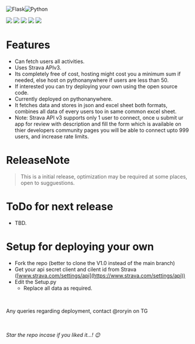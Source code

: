 

 ![Flask](https://img.shields.io/badge/flask-%23000.svg?style=for-the-badge&logo=flask&logoColor=white)![Python](https://img.shields.io/badge/python-3670A0?style=for-the-badge&logo=python&logoColor=ffdd54)

![](https://img.shields.io/github/stars/RorYin/StravaScraperWebApp.svg) ![](https://img.shields.io/github/forks/RorYin/StravaScraperWebApp.svg) ![](https://img.shields.io/github/tags/RorYin/StravaScraperWebApp.svg) ![](https://img.shields.io/github/release/RorYin/StravaScraperWebApp.svg) ![](https://img.shields.io/github/issues/RorYin/StravaScraperWebApp) 





# Features
+ Can fetch users all activities.
+ Uses Strava APIv3.
+ Its completely free of cost, hosting might cost you a minimum sum if needed, else host on pythonanywhere if users are less than 50.
+ If interested you can try deploying your own using the open source code.
+ Currently deployed on pythonanywhere.
+ It fetches data and stores in json and excel sheet both formats, combines all data of every users too in same common excel sheet.
+ Note: Strava API v3 supports only 1 user to connect, once u submit ur app for review with description and fill the form which is available on thier developers community pages you will be able to connect upto 999 users, and increase rate limits.

# ReleaseNote

> This is a initial release, optimization may be required at some places, open to sugguestions.


# ToDo for next release
+ TBD.



# Setup for deploying your own

+ Fork the repo (better to clone the V1.0 instead of the main branch)
+ Get your api secret client and cilent id from Strava ([www.strava.com/settings/api](https://www.strava.com/settings/api))
+ Edit the Setup.py
	+ Replace all data as required.

<br>

Any queries regarding deployment, contact @roryin on TG

<br><br>
_Star the repo incase if you liked it...! 😊_
